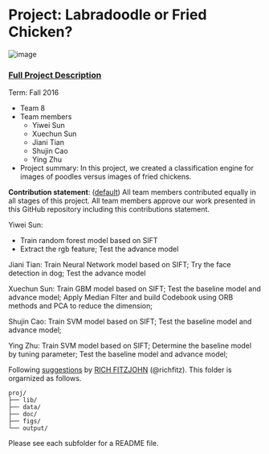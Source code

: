 # Project: Labradoodle or Fried Chicken? 
![image](https://s-media-cache-ak0.pinimg.com/236x/6b/01/3c/6b013cd759c69d17ffd1b67b3c1fbbbf.jpg)
### [Full Project Description](doc/project3_desc.html)

Term: Fall 2016

+ Team 8
+ Team members
	+ Yiwei Sun 
	+ Xuechun Sun
	+ Jiani Tian
	+ Shujin Cao
	+ Ying Zhu
+ Project summary: In this project, we created a classification engine for images of poodles versus images of fried chickens. 
	
**Contribution statement**: ([default](doc/a_note_on_contributions.md)) All team members contributed equally in all stages of this project. All team members approve our work presented in this GitHub repository including this contributions statement. 

Yiwei Sun: 
- Train random forest model based on SIFT
- Extract the rgb feature; Test the advance model

Jiani Tian: Train Neural Network model based on SIFT; Try the face detection in dog; Test the advance model

Xuechun Sun: Train GBM model based on SIFT; Test the baseline model and advance model; Apply Median Filter and build Codebook using ORB methods and PCA to reduce the dimension;

Shujin Cao: Train SVM model based on SIFT; Test the baseline model and advance model;

Ying Zhu: Train SVM model based on SIFT; Determine the baseline model by tuning parameter; Test the baseline model and advance model;



Following [suggestions](http://nicercode.github.io/blog/2013-04-05-projects/) by [RICH FITZJOHN](http://nicercode.github.io/about/#Team) (@richfitz). This folder is orgarnized as follows.

```
proj/
├── lib/
├── data/
├── doc/
├── figs/
└── output/
```

Please see each subfolder for a README file.
